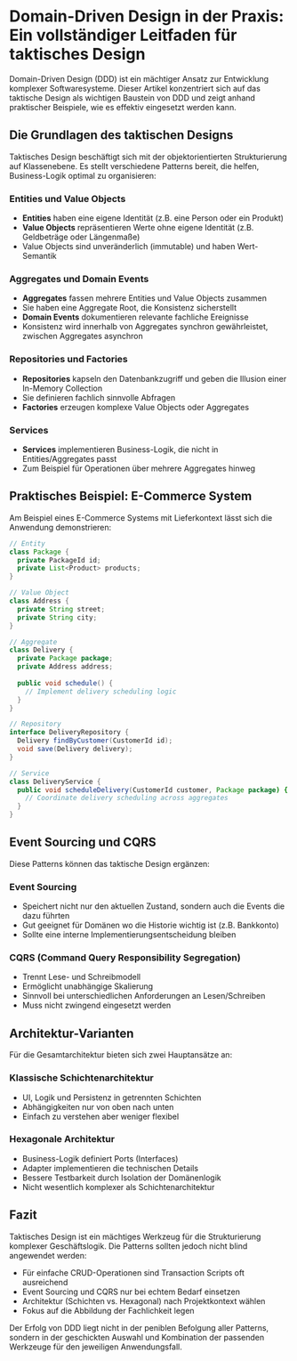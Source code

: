 # Domain-Driven Design in der Praxis: Ein vollständiger Leitfaden für taktisches Design

Domain-Driven Design (DDD) ist ein mächtiger Ansatz zur Entwicklung komplexer Softwaresysteme. Dieser Artikel konzentriert sich auf das taktische Design als wichtigen Baustein von DDD und zeigt anhand praktischer Beispiele, wie es effektiv eingesetzt werden kann.

## Die Grundlagen des taktischen Designs

Taktisches Design beschäftigt sich mit der objektorientierten Strukturierung auf Klassenebene. Es stellt verschiedene Patterns bereit, die helfen, Business-Logik optimal zu organisieren:

### Entities und Value Objects
- **Entities** haben eine eigene Identität (z.B. eine Person oder ein Produkt)
- **Value Objects** repräsentieren Werte ohne eigene Identität (z.B. Geldbeträge oder Längenmaße)
- Value Objects sind unveränderlich (immutable) und haben Wert-Semantik

### Aggregates und Domain Events  
- **Aggregates** fassen mehrere Entities und Value Objects zusammen
- Sie haben eine Aggregate Root, die Konsistenz sicherstellt
- **Domain Events** dokumentieren relevante fachliche Ereignisse
- Konsistenz wird innerhalb von Aggregates synchron gewährleistet, zwischen Aggregates asynchron

### Repositories und Factories
- **Repositories** kapseln den Datenbankzugriff und geben die Illusion einer In-Memory Collection
- Sie definieren fachlich sinnvolle Abfragen
- **Factories** erzeugen komplexe Value Objects oder Aggregates

### Services
- **Services** implementieren Business-Logik, die nicht in Entities/Aggregates passt
- Zum Beispiel für Operationen über mehrere Aggregates hinweg

## Praktisches Beispiel: E-Commerce System

Am Beispiel eines E-Commerce Systems mit Lieferkontext lässt sich die Anwendung demonstrieren:

```java
// Entity
class Package {
  private PackageId id;
  private List<Product> products;
}

// Value Object  
class Address {
  private String street;
  private String city;
}

// Aggregate
class Delivery {
  private Package package;
  private Address address;
  
  public void schedule() {
    // Implement delivery scheduling logic
  }
}

// Repository
interface DeliveryRepository {
  Delivery findByCustomer(CustomerId id);
  void save(Delivery delivery);
}

// Service
class DeliveryService {
  public void scheduleDelivery(CustomerId customer, Package package) {
    // Coordinate delivery scheduling across aggregates
  }
}
```

## Event Sourcing und CQRS

Diese Patterns können das taktische Design ergänzen:

### Event Sourcing
- Speichert nicht nur den aktuellen Zustand, sondern auch die Events die dazu führten
- Gut geeignet für Domänen wo die Historie wichtig ist (z.B. Bankkonto)
- Sollte eine interne Implementierungsentscheidung bleiben

### CQRS (Command Query Responsibility Segregation)
- Trennt Lese- und Schreibmodell
- Ermöglicht unabhängige Skalierung
- Sinnvoll bei unterschiedlichen Anforderungen an Lesen/Schreiben
- Muss nicht zwingend eingesetzt werden

## Architektur-Varianten

Für die Gesamtarchitektur bieten sich zwei Hauptansätze an:

### Klassische Schichtenarchitektur
- UI, Logik und Persistenz in getrennten Schichten
- Abhängigkeiten nur von oben nach unten
- Einfach zu verstehen aber weniger flexibel

### Hexagonale Architektur
- Business-Logik definiert Ports (Interfaces)
- Adapter implementieren die technischen Details
- Bessere Testbarkeit durch Isolation der Domänenlogik
- Nicht wesentlich komplexer als Schichtenarchitektur

## Fazit

Taktisches Design ist ein mächtiges Werkzeug für die Strukturierung komplexer Geschäftslogik. Die Patterns sollten jedoch nicht blind angewendet werden:

- Für einfache CRUD-Operationen sind Transaction Scripts oft ausreichend
- Event Sourcing und CQRS nur bei echtem Bedarf einsetzen
- Architektur (Schichten vs. Hexagonal) nach Projektkontext wählen
- Fokus auf die Abbildung der Fachlichkeit legen

Der Erfolg von DDD liegt nicht in der peniblen Befolgung aller Patterns, sondern in der geschickten Auswahl und Kombination der passenden Werkzeuge für den jeweiligen Anwendungsfall.